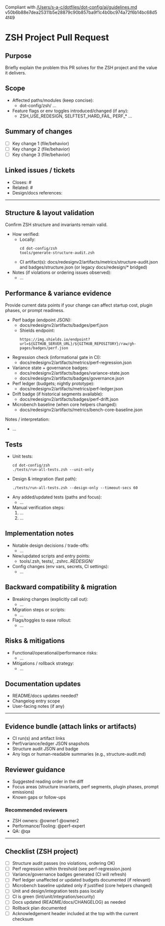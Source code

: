 Compliant with [/Users/s-a-c/dotfiles/dot-config/ai/guidelines.md](/Users/s-a-c/dotfiles/dot-config/ai/guidelines.md) v50b6b88e7dea25311b5e28879c90b857ba9f1c4b0bc974a72f6b14bc68d54f49

<!--
  ZSH Project PR Template
  - Use this template when your change primarily targets the ZSH project at: dot-config/zsh/
  - If your change is repo-wide (CI/security/tooling/docs across the whole repo), use the repo default template.
  - Title guidance: Use one of feat/, fix/, docs/, chore/ followed by a short summary.
-->

# ZSH Project Pull Request

## Purpose
Briefly explain the problem this PR solves for the ZSH project and the value it delivers.

## Scope
- Affected paths/modules (keep concise):  
  - dot-config/zsh/<subpath> …
- Feature flags or env toggles introduced/changed (if any):  
  - ZSH_USE_REDESIGN, SELFTEST_HARD_FAIL, PERF_* …

## Summary of changes
- [ ] Key change 1 (file/behavior)
- [ ] Key change 2 (file/behavior)
- [ ] Key change 3 (file/behavior)

## Linked issues / tickets
- Closes: #<issue-number>
- Related: #<issue-number>
- Design/docs references: <links>

---

## Structure & layout validation
Confirm ZSH structure and invariants remain valid.

- How verified:
  - Locally:
    ```
    cd dot-config/zsh
    tools/generate-structure-audit.zsh
    ```
  - CI artifact(s): docs/redesignv2/artifacts/metrics/structure-audit.json and badges/structure.json (or legacy docs/redesign/* bridged)
- Notes (if violations or ordering issues observed):
  - …

## Performance & variance evidence
Provide current data points if your change can affect startup cost, plugin phases, or prompt readiness.

- Perf badge (endpoint JSON):  
  - docs/redesignv2/artifacts/badges/perf.json
  - Shields endpoint:
    ```
    https://img.shields.io/endpoint?url=${GITHUB_SERVER_URL}/${GITHUB_REPOSITORY}/raw/gh-pages/badges/perf.json
    ```
- Regression check (informational gate in CI):  
  - docs/redesignv2/artifacts/metrics/perf-regression.json
- Variance state + governance badges:  
  - docs/redesignv2/artifacts/badges/variance-state.json  
  - docs/redesignv2/artifacts/badges/governance.json
- Perf ledger (budgets; nightly prototype):  
  - docs/redesignv2/artifacts/metrics/perf-ledger.json
- Drift badge (if historical segments available):  
  - docs/redesignv2/artifacts/badges/perf-drift.json
- Microbench baseline (when core helpers changed):  
  - docs/redesignv2/artifacts/metrics/bench-core-baseline.json

Notes / interpretation:
- …

## Tests
- Unit tests:
  ```
  cd dot-config/zsh
  ./tests/run-all-tests.zsh --unit-only
  ```
- Design & integration (fast path):
  ```
  ./tests/run-all-tests.zsh --design-only --timeout-secs 60
  ```
- Any added/updated tests (paths and focus):
  - …
- Manual verification steps:
  1. …
  2. …

## Implementation notes
- Notable design decisions / trade-offs:
  - …
- New/updated scripts and entry points:
  - tools/<name>.zsh, tests/<path>, .zshrc.*.REDESIGN/*
- Config changes (env vars, secrets, CI settings):
  - …

## Backward compatibility & migration
- Breaking changes (explicitly call out):
  - …
- Migration steps or scripts:
  - …
- Flags/toggles to ease rollout:
  - …

## Risks & mitigations
- Functional/operational/performance risks:
  - …
- Mitigations / rollback strategy:
  - …

## Documentation updates
- README/docs updates needed?
- Changelog entry scope
- User-facing notes (if any)

---

## Evidence bundle (attach links or artifacts)
- CI run(s) and artifact links
- Perf/variance/ledger JSON snapshots
- Structure audit JSON and badge
- Any logs or human-readable summaries (e.g., structure-audit.md)

## Reviewer guidance
- Suggested reading order in the diff
- Focus areas (structure invariants, perf segments, plugin phases, prompt emissions)
- Known gaps or follow-ups

### Recommended reviewers
- ZSH owners: @owner1 @owner2
- Performance/Tooling: @perf-expert
- QA: @qa

---

## Checklist (ZSH project)
- [ ] Structure audit passes (no violations, ordering OK)
- [ ] Perf regression within threshold (see perf-regression.json)
- [ ] Variance/governance badges generated (CI will refresh)
- [ ] Perf ledger unaffected or updated budgets documented (if relevant)
- [ ] Microbench baseline updated only if justified (core helpers changed)
- [ ] Unit and design/integration tests pass locally
- [ ] CI is green (lint/unit/integration/security)
- [ ] Docs updated (README/docs/CHANGELOG) as needed
- [ ] Rollback plan documented
- [ ] Acknowledgement header included at the top with the current checksum

<!--
Notes for authors:
- Prefer redesignv2 artifact roots; legacy docs/redesign paths are bridged during migration.
- Keep evidence focused and reproducible. Link CI artifacts whenever possible.
-->